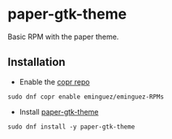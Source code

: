 # paper-gtk-theme

Basic RPM with the paper theme.

## Installation

* Enable the [copr repo](https://copr.fedorainfracloud.org/coprs/eminguez/eminguez-RPMs/)

```
sudo dnf copr enable eminguez/eminguez-RPMs
```

* Install [paper-gtk-theme](https://copr.fedorainfracloud.org/coprs/eminguez/eminguez-RPMs/package/paper-gtk-theme/)

```
sudo dnf install -y paper-gtk-theme
```
